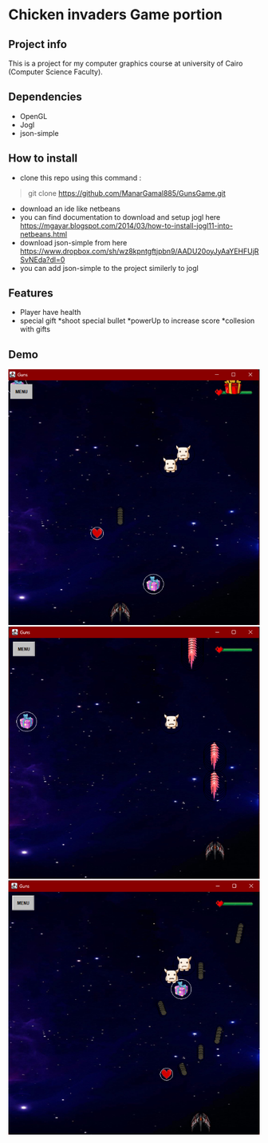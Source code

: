 # Chicken invaders Game portion

## Project info
This is a project for my computer graphics course at university of Cairo (Computer Science Faculty).

## Dependencies
* OpenGL
* Jogl
* json-simple
## How to install
* clone this repo using this command : 
> git clone https://github.com/ManarGamal885/GunsGame.git
* download an ide like netbeans
* you can find documentation to download and setup jogl here https://mgayar.blogspot.com/2014/03/how-to-install-jogl11-into-netbeans.html
* download json-simple from here https://www.dropbox.com/sh/wz8kpntgftjpbn9/AADU20oyJyAaYEHFUjRSvNEda?dl=0
* you can add json-simple to the project similerly to jogl

## Features
* Player have health 
* special gift 
*shoot special bullet 
*powerUp to increase score
*collesion with gifts
## Demo
![images/t1.png](images/t1.png)
![images/t2.png](images/t2.png)
![images/t3.png](images/t3.png)